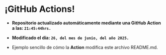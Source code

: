 # ¡GitHub Actions!
* **Repositorio actualizado automáticamente mediante una GitHub Action a las: `21:45:44hrs.`**
* **Modificado el día: `26, del mes de junio, del año 2025.`**

* Ejemplo sencillo de cómo la **Action** modifica este archivo README.md.

